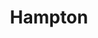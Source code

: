 ---
title: Hampton
category: paintings
series: landscape
year: 2012
image: hampton.jpg
size: 
materials: oil on canvas
---